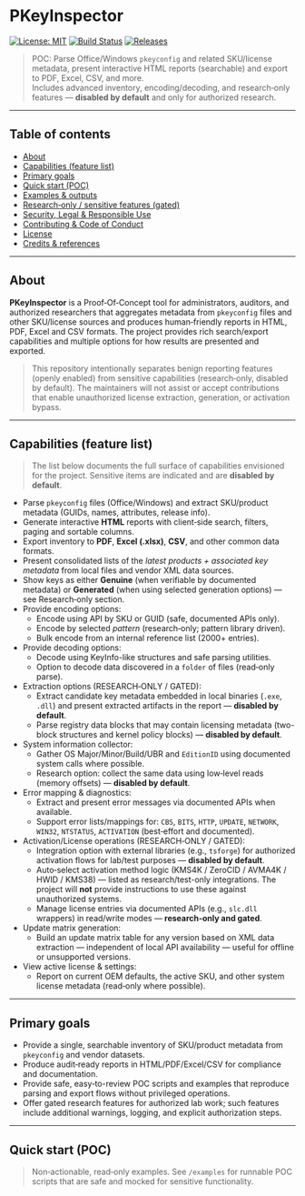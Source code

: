 # PKeyInspector

[![License: MIT](https://img.shields.io/badge/License-MIT-blue.svg)]()
[![Build Status](https://img.shields.io/badge/build-passing-brightgreen.svg)]()
[![Releases](https://img.shields.io/badge/releases-v1.0-blue.svg)]()

> POC: Parse Office/Windows `pkeyconfig` and related SKU/license metadata, present interactive HTML reports (searchable) and export to PDF, Excel, CSV, and more.  
> Includes advanced inventory, encoding/decoding, and research‑only features — **disabled by default** and only for authorized research.

---

## Table of contents
- [About](#about)  
- [Capabilities (feature list)](#capabilities-feature-list)  
- [Primary goals](#primary-goals)  
- [Quick start (POC)](#quick-start-poc)  
- [Examples & outputs](#examples--outputs)  
- [Research‑only / sensitive features (gated)](#research-only--sensitive-features-gated)  
- [Security, Legal & Responsible Use](#security-legal--responsible-use)  
- [Contributing & Code of Conduct](#contributing--code-of-conduct)  
- [License](#license)  
- [Credits & references](#credits--references)

---

## About
**PKeyInspector** is a Proof‑Of‑Concept tool for administrators, auditors, and authorized researchers that aggregates metadata from `pkeyconfig` files and other SKU/license sources and produces human‑friendly reports in HTML, PDF, Excel and CSV formats. The project provides rich search/export capabilities and multiple options for how results are presented and exported.

> This repository intentionally separates benign reporting features (openly enabled) from sensitive capabilities (research‑only, disabled by default). The maintainers will not assist or accept contributions that enable unauthorized license extraction, generation, or activation bypass.

---

## Capabilities (feature list)
> The list below documents the full surface of capabilities envisioned for the project. Sensitive items are indicated and are **disabled by default**.

- Parse `pkeyconfig` files (Office/Windows) and extract SKU/product metadata (GUIDs, names, attributes, release info).
- Generate interactive **HTML** reports with client‑side search, filters, paging and sortable columns.
- Export inventory to **PDF**, **Excel (.xlsx)**, **CSV**, and other common data formats.
- Present consolidated lists of the *latest products + associated key metadata* from local files and vendor XML data sources.
- Show keys as either **Genuine** (when verifiable by documented metadata) or **Generated** (when using selected generation options) — see Research‑only section.
- Provide encoding options:
  - Encode using API by SKU or GUID (safe, documented APIs only).
  - Encode by selected *pattern* (research‑only; pattern library driven).
  - Bulk encode from an internal reference list (2000+ entries).
- Provide decoding options:
  - Decode using KeyInfo-like structures and safe parsing utilities.
  - Option to decode data discovered in a `folder` of files (read‑only parse).
- Extraction options (RESEARCH‑ONLY / GATED):
  - Extract candidate key metadata embedded in local binaries (`.exe`, `.dll`) and present extracted artifacts in the report — **disabled by default**.
  - Parse registry data blocks that may contain licensing metadata (two-block structures and kernel policy blocks) — **disabled by default**.
- System information collector:
  - Gather OS Major/Minor/Build/UBR and `EditionID` using documented system calls where possible.
  - Research option: collect the same data using low‑level reads (memory offsets) — **disabled by default**.
- Error mapping & diagnostics:
  - Extract and present error messages via documented APIs when available.
  - Support error lists/mappings for: `CBS`, `BITS`, `HTTP`, `UPDATE`, `NETWORK`, `WIN32`, `NTSTATUS`, `ACTIVATION` (best‑effort and documented).
- Activation/License operations (RESEARCH‑ONLY / GATED):
  - Integration option with external libraries (e.g., `tsforge`) for authorized activation flows for lab/test purposes — **disabled by default**.
  - Auto‑select activation method logic (KMS4K / ZeroCID / AVMA4K / HWID / KMS38) — listed as research/test-only integrations. The project will **not** provide instructions to use these against unauthorized systems.
  - Manage license entries via documented APIs (e.g., `slc.dll` wrappers) in read/write modes — **research‑only and gated**.
- Update matrix generation:
  - Build an update matrix table for any version based on XML data extraction — independent of local API availability — useful for offline or unsupported versions.
- View active license & settings:
  - Report on current OEM defaults, the active SKU, and other system license metadata (read‑only where possible).

---

## Primary goals
- Provide a single, searchable inventory of SKU/product metadata from `pkeyconfig` and vendor datasets.  
- Produce audit‑ready reports in HTML/PDF/Excel/CSV for compliance and documentation.  
- Provide safe, easy‑to-review POC scripts and examples that reproduce parsing and export flows without privileged operations.  
- Offer gated research features for authorized lab work; such features include additional warnings, logging, and explicit authorization steps.

---

## Quick start (POC)
> Non‑actionable, read‑only examples. See `/examples` for runnable POC scripts that are safe and mocked for sensitive functionality.
